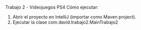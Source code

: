 Trabajo 2 - Videojuegos PS4
Cómo ejecutar:
1. Abrir el proyecto en IntelliJ (importar como Maven project).
2. Ejecutar la clase com.david.trabajo2.MainTrabajo2
